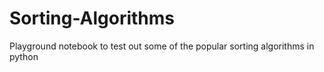# Sorting-Algorithms
Playground notebook to test out some of the popular sorting algorithms in python
